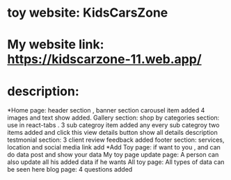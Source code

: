 # toy  website: KidsCarsZone
# My website link: https://kidscarzone-11.web.app/

# description:
*Home page:
header section , banner section carousel item added 4 images and text show added.
Gallery section: 
shop by categories section: use in react-tabs . 3 sub categroy item added any every sub categroy two items added and click this view details button show all details description
testmonial section: 3 client review feedback added
footer section: services, location and social media link add
*Add Toy page: if want to you , and can do data post and show your data My toy page
update page:
A person can also update all his added data if he wants
All toy page: All types of data can be seen here
blog page: 4 questions added
